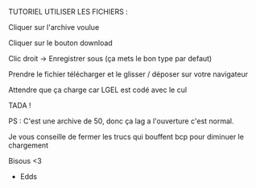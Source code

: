 TUTORIEL UTILISER LES FICHIERS :  
                            
Cliquer sur l'archive voulue

Cliquer sur le bouton download

Clic droit -> Enregistrer sous (ça mets le bon type par defaut)

Prendre le fichier télécharger et le glisser / déposer sur votre navigateur

Attendre que ça charge car LGEL est codé avec le cul

TADA !

PS : C'est une archive de 50, donc ça lag a l'ouverture c'est normal.

Je vous conseille de fermer les trucs qui bouffent bcp pour diminuer le chargement

Bisous <3

- Edds
